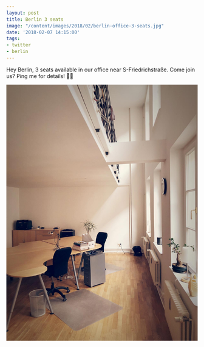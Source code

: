 ```yaml
---
layout: post
title: Berlin 3 seats
image: "/content/images/2018/02/berlin-office-3-seats.jpg"
date: '2018-02-07 14:15:00'
tags:
- twitter
- berlin
---
```


Hey Berlin, 3 seats available in our office near S-Friedrichstraße. Come join us? Ping me for details! 🏳️‍🌈

![Office view](/content/images/2018/02/berlin-office-3-seats.jpg)